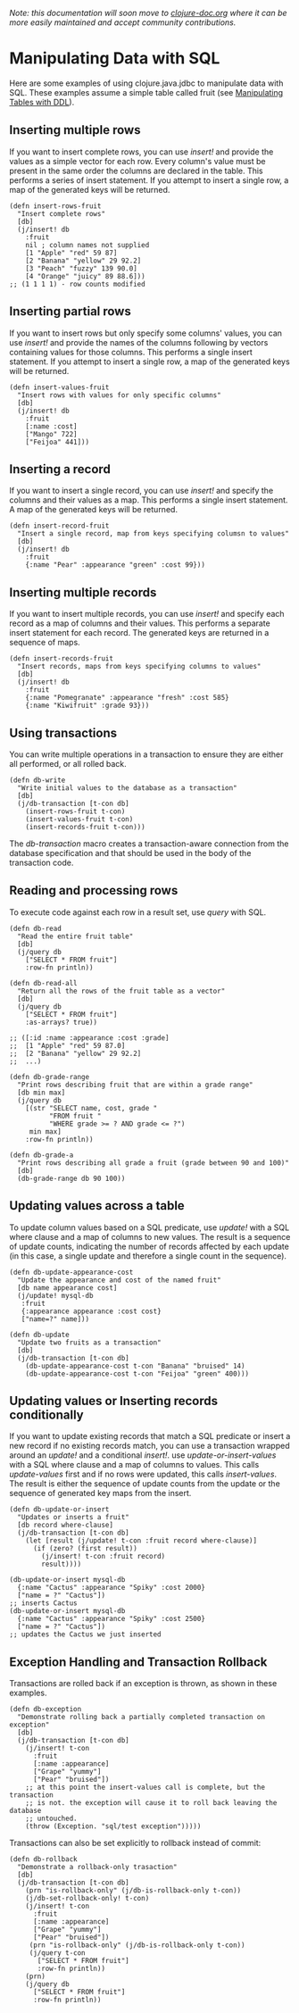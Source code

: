 *Note: this documentation will soon move to [clojure-doc.org](http://clojure-doc.org) where it can be more easily maintained and accept community contributions.*

# Manipulating Data with SQL
Here are some examples of using clojure.java.jdbc to manipulate data with SQL.
These examples assume a simple table called fruit (see [Manipulating Tables with DDL](https://github.com/clojure/java.jdbc/blob/master/doc/clojure/java/jdbc/UsingDDL.md)).
## Inserting multiple rows
If you want to insert complete rows, you can use *insert!* and provide the values as a simple vector for each row. Every column's value must be present in the same order the columns are declared in the table. This performs a series of insert statement. If you attempt to insert a single row, a map of the generated keys will be returned.

    (defn insert-rows-fruit
      "Insert complete rows"
      [db]
      (j/insert! db
        :fruit
        nil ; column names not supplied
        [1 "Apple" "red" 59 87]
        [2 "Banana" "yellow" 29 92.2]
        [3 "Peach" "fuzzy" 139 90.0]
        [4 "Orange" "juicy" 89 88.6]))
    ;; (1 1 1 1) - row counts modified

## Inserting partial rows
If you want to insert rows but only specify some columns' values, you can use *insert!* and provide the names of the columns following by vectors containing values for those columns. This performs a single insert statement. If you attempt to insert a single row, a map of the generated keys will be returned.

    (defn insert-values-fruit
      "Insert rows with values for only specific columns"
      [db]
      (j/insert! db
        :fruit
        [:name :cost]
        ["Mango" 722]
        ["Feijoa" 441]))

## Inserting a record
If you want to insert a single record, you can use *insert!* and specify the columns and their values as a map. This performs a single insert statement. A map of the generated keys will be returned.

    (defn insert-record-fruit
      "Insert a single record, map from keys specifying columsn to values"
      [db]
      (j/insert! db
        :fruit
        {:name "Pear" :appearance "green" :cost 99}))

## Inserting multiple records
If you want to insert multiple records, you can use *insert!* and specify each record as a map of columns and their values. This performs a separate insert statement for each record. The generated keys are returned in a sequence of maps.

    (defn insert-records-fruit
      "Insert records, maps from keys specifying columns to values"
      [db]
      (j/insert! db
        :fruit
        {:name "Pomegranate" :appearance "fresh" :cost 585}
        {:name "Kiwifruit" :grade 93}))

## Using transactions
You can write multiple operations in a transaction to ensure they are either all performed, or all rolled back.

    (defn db-write
      "Write initial values to the database as a transaction"
      [db]
      (j/db-transaction [t-con db]
        (insert-rows-fruit t-con)
        (insert-values-fruit t-con)
        (insert-records-fruit t-con)))

The *db-transaction* macro creates a transaction-aware connection from the database specification and that should be used in the body of the transaction code.

## Reading and processing rows
To execute code against each row in a result set, use *query* with SQL.

    (defn db-read
      "Read the entire fruit table"
      [db]
      (j/query db
        ["SELECT * FROM fruit"]
        :row-fn println))
    
    (defn db-read-all
      "Return all the rows of the fruit table as a vector"
      [db]
      (j/query db
        ["SELECT * FROM fruit"]
        :as-arrays? true))
    
    ;; ([:id :name :appearance :cost :grade]
    ;;  [1 "Apple" "red" 59 87.0]
    ;;  [2 "Banana" "yellow" 29 92.2]
    ;;  ...)
    
    (defn db-grade-range
      "Print rows describing fruit that are within a grade range"
      [db min max]
      (j/query db
        [(str "SELECT name, cost, grade "
              "FROM fruit "
              "WHERE grade >= ? AND grade <= ?")
         min max]
        :row-fn println))
    
    (defn db-grade-a 
      "Print rows describing all grade a fruit (grade between 90 and 100)"
      [db]
      (db-grade-range db 90 100))

## Updating values across a table
To update column values based on a SQL predicate, use *update!* with a SQL where clause and a map of columns to new values. The result is a sequence of update counts, indicating the number of records affected by each update (in this case, a single update and therefore a single count in the sequence).

    (defn db-update-appearance-cost
      "Update the appearance and cost of the named fruit"
      [db name appearance cost]
      (j/update! mysql-db
       :fruit
       {:appearance appearance :cost cost}
       ["name=?" name]))
    
    (defn db-update
      "Update two fruits as a transaction"
      [db]
      (j/db-transaction [t-con db]
        (db-update-appearance-cost t-con "Banana" "bruised" 14)
        (db-update-appearance-cost t-con "Feijoa" "green" 400)))

## Updating values or Inserting records conditionally
If you want to update existing records that match a SQL predicate or insert a new record if no existing records match, you can use a transaction wrapped around an *update!* and a conditional *insert!*.
use *update-or-insert-values* with a SQL where clause and a map of columns to values. This calls *update-values* first and if no rows were updated, this calls *insert-values*. The result is either the sequence of update counts from the update or the sequence of generated key maps from the insert.

    (defn db-update-or-insert
      "Updates or inserts a fruit"
      [db record where-clause]
      (j/db-transaction [t-con db]
        (let [result (j/update! t-con :fruit record where-clause)]
          (if (zero? (first result))
            (j/insert! t-con :fruit record)
            result))))
    
    (db-update-or-insert mysql-db
      {:name "Cactus" :appearance "Spiky" :cost 2000}
      ["name = ?" "Cactus"])
    ;; inserts Cactus
    (db-update-or-insert mysql-db
      {:name "Cactus" :appearance "Spiky" :cost 2500}
      ["name = ?" "Cactus"])
    ;; updates the Cactus we just inserted

## Exception Handling and Transaction Rollback
Transactions are rolled back if an exception is thrown, as shown in these examples.

    (defn db-exception
      "Demonstrate rolling back a partially completed transaction on exception"
      [db]
      (j/db-transaction [t-con db]
        (j/insert! t-con
          :fruit
          [:name :appearance]
          ["Grape" "yummy"]
          ["Pear" "bruised"])
        ;; at this point the insert-values call is complete, but the transaction
        ;; is not. the exception will cause it to roll back leaving the database
        ;; untouched.
        (throw (Exception. "sql/test exception")))))

Transactions can also be set explicitly to rollback instead of commit:

    (defn db-rollback
      "Demonstrate a rollback-only trasaction"
      [db]
      (j/db-transaction [t-con db]
        (prn "is-rollback-only" (j/db-is-rollback-only t-con))
        (j/db-set-rollback-only! t-con)
        (j/insert! t-con
          :fruit
          [:name :appearance]
          ["Grape" "yummy"]
          ["Pear" "bruised"])
         (prn "is-rollback-only" (j/db-is-rollback-only t-con))
         (j/query t-con
           ["SELECT * FROM fruit"]
           :row-fn println))
        (prn)
        (j/query db
          ["SELECT * FROM fruit"]
          :row-fn println))
